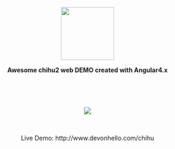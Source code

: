 <p align="center">
	<img width="120px" height="120px" src="https://avatars2.githubusercontent.com/u/30495768?v=4&s=200">
</p>

<p align="center">
	<b>Awesome chihu2 web DEMO created with Angular4.x</b>
</p>

<p align="center">
    <a href=""><img src="https://img.shields.io/badge/web-chihu-blue.svg" alt=""></a>
    <a href=""><img src="https://img.shields.io/badge/dependencies-up to date-blue.svg" alt=""></a>
    <a href=""><img src="https://img.shields.io/badge/Powered by-Angular4.X-blue.svg" alt=""></a>
    <a href=""><img src="https://img.shields.io/badge/coding-30percent-blue.svg" alt=""></a>
    <a href=""><img src="https://img.shields.io/badge/Author-Devon-blue.svg" alt=""></a>
    <a href=""><img src="https://img.shields.io/badge/QQ%20Group-513752928-blue.svg" alt=""></a>
    <a href=""><img src="https://img.shields.io/badge/QQ-849996781-blue.svg" alt=""></a>
</p>
<br/>
<p align="center">
  <img src="https://github.com/chihu2/chihu-web-angular/blob/master/doc/chihu2-web.gif" />
</p>
<br/>
<p align="center">Live Demo: http://www.devonhello.com/chihu</p>